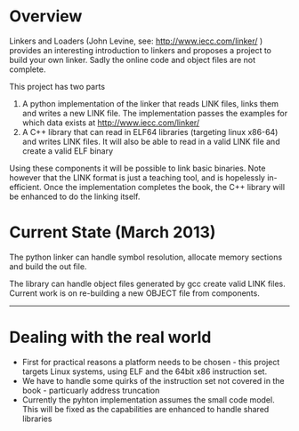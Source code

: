 Overview 
========

Linkers and Loaders (John Levine, see: http://www.iecc.com/linker/ ) provides an interesting introduction to linkers and proposes a project to build your own linker. Sadly the online code and object files are not complete. 

This project has two parts

1. A python implementation of the linker that reads LINK files, links them and writes a new LINK file. The implementation passes the examples for which data exists at http://www.iecc.com/linker/
2. A C++ library that can read in ELF64 libraries (targeting linux x86-64) and writes LINK files. It will also be able to read in a valid LINK file and create a valid ELF binary

Using these components it will be possible to link basic binaries. Note however that the LINK format is just a teaching tool, and is hopelessly in-efficient. Once the implementation completes the book, the C++ library will be enhanced to do the linking itself.

Current State (March 2013)
==========================
The python linker can handle symbol resolution, allocate memory sections and build the out file.

The library can handle object files generated by gcc create valid LINK files. Current work is on re-building a new OBJECT file from components.

-------

Dealing with the real world 
===========================

 - First for practical reasons a platform needs to be chosen - this project targets Linux systems, using ELF and the 64bit x86 instruction set.
 - We have to handle some quirks of the instruction set not covered in the book - particuarly address truncation
 - Currently the pyhton implementation assumes the small code model. This will be fixed as the capabilities are enhanced to handle shared libraries
